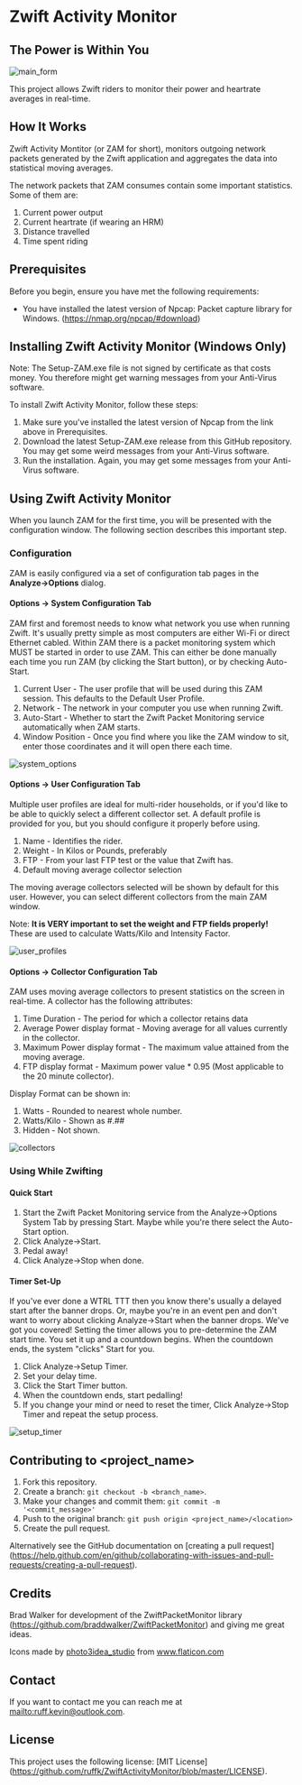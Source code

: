 Zwift Activity Monitor
======================

## The Power is Within You

![main_form](https://github.com/ruffk/ZwiftActivityMonitor/raw/master/ZwiftActivityMonitor/images/MainForm.png)

This project allows Zwift riders to monitor their power and heartrate averages in real-time.

## How It Works

Zwift Activity Montitor (or ZAM for short), monitors outgoing network packets generated by the Zwift application and
aggregates the data into statistical moving averages.

The network packets that ZAM consumes contain some important statistics.  Some of them are:
<ol>
	<li>Current power output</li>
	<li>Current heartrate (if wearing an HRM)</li>
	<li>Distance travelled</li>
	<li>Time spent riding</li>
</ol>

## Prerequisites

Before you begin, ensure you have met the following requirements:
* You have installed the latest version of Npcap: Packet capture library for Windows. (https://nmap.org/npcap/#download)

## Installing Zwift Activity Monitor (Windows Only)

Note: The Setup-ZAM.exe file is not signed by certificate as that costs money.  You therefore might get warning messages from your Anti-Virus software.

To install Zwift Activity Monitor, follow these steps:

<ol>
	<li>Make sure you've installed the latest version of Npcap from the link above in Prerequisites.</li>
	<li>Download the latest Setup-ZAM.exe release from this GitHub repository.  You may get some weird messages from your Anti-Virus software.</li>
	<li>Run the installation.  Again, you may get some messages from your Anti-Virus software.</li>
</ol>

## Using Zwift Activity Monitor

When you launch ZAM for the first time, you will be presented with the configuration window.  The following section describes this important step.

### Configuration

ZAM is easily configured via a set of configuration tab pages in the <b>Analyze->Options</b> dialog.

#### Options -> System Configuration Tab

ZAM first and foremost needs to know what network you use when running Zwift.  It's usually pretty simple as most
computers are either Wi-Fi or direct Ethernet cabled.  Within ZAM there is a packet monitoring system which MUST be started
in order to use ZAM.  This can either be done manually each time you run ZAM (by clicking the Start button), or by checking Auto-Start.

<ol>
	<li>Current User - The user profile that will be used during this ZAM session.  This defaults to the Default User Profile.</li>
	<li>Network - The network in your computer you use when running Zwift.</li>
	<li>Auto-Start - Whether to start the Zwift Packet Monitoring service automatically when ZAM starts.</li>
	<li>Window Position - Once you find where you like the ZAM window to sit, enter those coordinates and it will open there each time.</li>
</ol>

![system_options](https://github.com/ruffk/ZwiftActivityMonitor/raw/master/ZwiftActivityMonitor/images/SystemOptions.png)

#### Options -> User Configuration Tab

Multiple user profiles are ideal for multi-rider households, or if you'd like to be able to quickly select a different collector set. 
A default profile is provided for you, but you should configure it properly before using.

<ol>
	<li>Name - Identifies the rider.</li>
	<li>Weight - In Kilos or Pounds, preferably </li>
	<li>FTP - From your last FTP test or the value that Zwift has.</li>
	<li>Default moving average collector selection</li>
</ol>

The moving average collectors selected will be shown by default for this user.  However, you can select different collectors from the main ZAM window. 

Note: <b>It is VERY important to set the weight and FTP fields properly!</b>  These are used to calculate Watts/Kilo and Intensity Factor.

![user_profiles](https://github.com/ruffk/ZwiftActivityMonitor/raw/master/ZwiftActivityMonitor/images/UserProfiles.png)

#### Options -> Collector Configuration Tab

ZAM uses moving average collectors to present statistics on the screen in real-time.  A collector has the following attributes:

<ol>
	<li>Time Duration - The period for which a collector retains data</li>
	<li>Average Power display format - Moving average for all values currently in the collector.</li>
	<li>Maximum Power display format - The maximum value attained from the moving average.</li>
	<li>FTP display format - Maximum power value * 0.95 (Most applicable to the 20 minute collector).</li>
</ol>

Display Format can be shown in:

<ol>
	<li>Watts - Rounded to nearest whole number.</li>
	<li>Watts/Kilo - Shown as #.##</li>
	<li>Hidden - Not shown.</li>
</ol>

![collectors](https://github.com/ruffk/ZwiftActivityMonitor/raw/master/ZwiftActivityMonitor/images/Collectors.png)

### Using While Zwifting

#### Quick Start

<ol>
	<li>Start the Zwift Packet Monitoring service from the Analyze->Options System Tab by pressing Start.  Maybe while you're there select the Auto-Start option.</li>
	<li>Click Analyze->Start.</li>
	<li>Pedal away!</li>
	<li>Click Analyze->Stop when done.</li>
</ol>

#### Timer Set-Up

If you've ever done a WTRL TTT then you know there's usually a delayed start after the banner drops. Or, maybe you're in an event pen and don't want to worry about clicking Analyze->Start when the banner drops.  We've got you covered! Setting the timer allows you to pre-determine the ZAM start time.  You set it up and a countdown begins.  When the countdown ends, the system "clicks" Start for you.

<ol>
	<li>Click Analyze->Setup Timer.</li>
	<li>Set your delay time.</li>
	<li>Click the Start Timer button.</li>
	<li>When the countdown ends, start pedalling!</li>
	<li>If you change your mind or need to reset the timer, Click Analyze->Stop Timer and repeat the setup process.</li>
</ol>

![setup_timer](https://github.com/ruffk/ZwiftActivityMonitor/raw/master/ZwiftActivityMonitor/images/SetupTimer.png)

## Contributing to <project_name>

1. Fork this repository.
2. Create a branch: `git checkout -b <branch_name>`.
3. Make your changes and commit them: `git commit -m '<commit_message>'`
4. Push to the original branch: `git push origin <project_name>/<location>`
5. Create the pull request.

Alternatively see the GitHub documentation on [creating a pull request] (https://help.github.com/en/github/collaborating-with-issues-and-pull-requests/creating-a-pull-request).

## Credits

Brad Walker for development of the ZwiftPacketMonitor library (https://github.com/braddwalker/ZwiftPacketMonitor) and giving me great ideas.

<div>Icons made by <a href="" title="photo3idea_studio">photo3idea_studio</a> from <a href="https://www.flaticon.com/" title="Flaticon">www.flaticon.com</a></div>

## Contact

If you want to contact me you can reach me at <mailto:ruff.kevin@outlook.com>.

## License

This project uses the following license: [MIT License] (https://github.com/ruffk/ZwiftActivityMonitor/blob/master/LICENSE).

